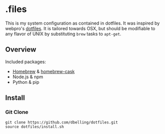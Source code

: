 # .files

This is my system configuration as contained in dotfiles. It was inspired by webpro's [dotfiles](https://github.com/webpro/dotfiles). It is tailored towards OSX, but should be modifiable to any flavor of UNIX by substituting `brew` tasks to `apt-get`.

## Overview
Included packages:
* [Homebrew](http://brew.sh) & [homebrew-cask](http://caskroom.io/)
* Node.js & npm
* Python & pip

## Install

### Git Clone

    git clone https://github.com/dbelling/dotfiles.git
    source dotfiles/install.sh
